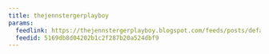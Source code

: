 ```yaml
---
title: thejennstergerplayboy
params:
  feedlink: https://thejennstergerplayboy.blogspot.com/feeds/posts/default?alt=rss
  feedid: 5169db8d04202b1c2f287b20a524dbf9
---
```

